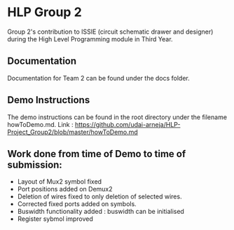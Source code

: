 # HLP Group 2
Group 2's contribution to ISSIE (circuit schematic drawer and designer) during the High Level Programming module in Third Year.

## Documentation 
Documentation for Team 2 can be found under the docs folder. 

## Demo Instructions
The demo instructions can be found in the root directory under the filename howToDemo.md. Link : https://github.com/udai-arneja/HLP-Project_Group2/blob/master/howToDemo.md

## Work done from time of Demo to time of submission:
- Layout of Mux2 symbol fixed
- Port positions added on Demux2
- Deletion of wires fixed to only deletion of selected wires. 
- Corrected fixed ports added on symbols.
- Buswidth functionality added : buswidth can be initialised
- Register sybmol improved

